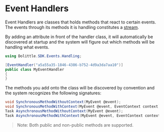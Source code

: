# Event Handlers

Event Handlers are classes that holds methods that react to certain events.
The events through its methods it is handling constitutes a [stream](https://dolittle.io/docs/concepts/streams/).

By adding an attribute in front of the handler class, it will automatically be discovered at startup and
the system will figure out which methods will be handling what events.

```csharp
using Dolittle.SDK.Events.Handling;

[EventHandler("a5a55a35-1846-4386-b752-4d9a3da7aa10")]
public class MyEventHandler
{
}
```

The methods you add onto the class will be discovered by convention and the system recognizes the following
signatures:

```csharp
void SynchronousMethodWithoutContext(MyEvent @event);
void SynchronousMethodWithContext(MyEvent @event, EventContext context);
Task AsynchronousMethodWithoutContext(MyEvent @event);
Task AsynchronousMethodWithContext(MyEvent @event, EventContext context);
```

> Note: Both public and non-public methods are supported.

